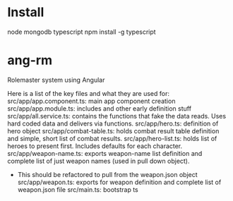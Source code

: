 # Install

node
mongodb
typescript
npm install -g typescript

# ang-rm
Rolemaster system using Angular

Here is a list of the key files and what they are used for:
src/app/app.component.ts: main app component creation
src/app/app.module.ts: includes and other early definition stuff
src/app/all.service.ts: contains the functions that fake the data reads. Uses hard coded data and delivers via functions.
src/app/hero.ts: definition of hero object
src/app/combat-table.ts: holds combat result table definition and simple, short list of combat results.
src/app/hero-list.ts: holds list of heroes to present first. Includes defaults for each character.
src/app/weapon-name.ts: exports weapon-name list definition and complete list of just weapon names (used in pull down object).
* This should be refactored to pull from the weapon.json object
src/app/weapon.ts: exports for weapon definition and complete list of weapon.json file
src/main.ts: bootstrap ts
